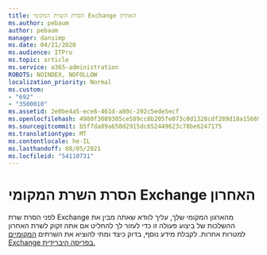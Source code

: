 ```yaml
---
title: הסרת השרת המקומי Exchange האחרון
ms.author: pebaum
author: pebaum
manager: dansimp
ms.date: 04/21/2020
ms.audience: ITPro
ms.topic: article
ms.service: o365-administration
ROBOTS: NOINDEX, NOFOLLOW
localization_priority: Normal
ms.custom:
- "692"
- "3500010"
ms.assetid: 2e0be4a5-ece8-461d-a80c-202c5ede5ecf
ms.openlocfilehash: 4980f3089305ce589cc8b205fe073c0d1328cdf289d18a15669c081e0ab4aa5f
ms.sourcegitcommit: b5f7da89a650d2915dc652449623c78be6247175
ms.translationtype: MT
ms.contentlocale: he-IL
ms.lasthandoff: 08/05/2021
ms.locfileid: "54110731"
---
```

# <a name="removing-the-last-on-premises-exchange-server"></a>הסרת השרת המקומי Exchange האחרון

לפני הסרת שרת Exchange מהארגון המקומי שלך, עליך לוודא שאתה מבין את ההשלכות של ביצוע פעולה זו כדי לעזור לך להחליט אם אתה זקוק לשרת האחרון למטרות אחרות. לקבלת מידע נוסף, בדוק כיצד ומתי להוציא את השרתים [המקומיים Exchange בפריסה היברידית.](https://technet.microsoft.com/library/dn931280%28v=exchg.150%29.aspx)
  